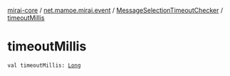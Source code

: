 [mirai-core](../../index.md) / [net.mamoe.mirai.event](../index.md) / [MessageSelectionTimeoutChecker](index.md) / [timeoutMillis](./timeout-millis.md)

# timeoutMillis

`val timeoutMillis: `[`Long`](https://kotlinlang.org/api/latest/jvm/stdlib/kotlin/-long/index.html)
